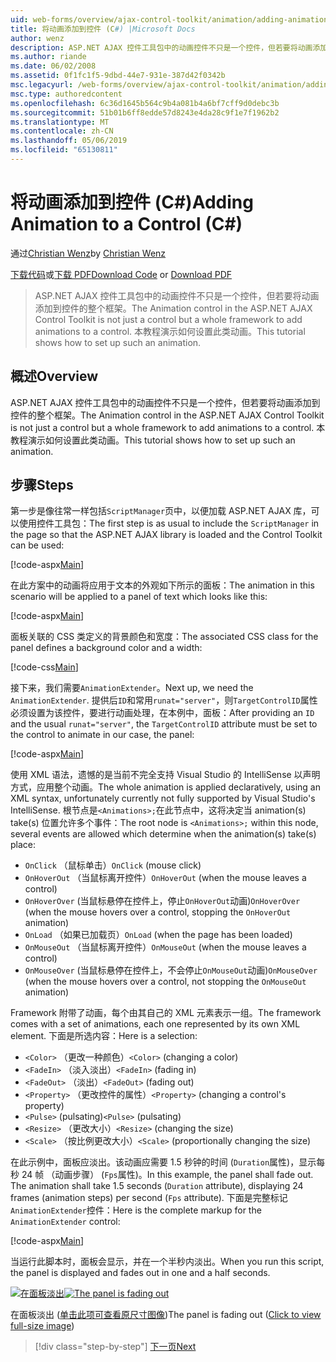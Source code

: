 ```yaml
---
uid: web-forms/overview/ajax-control-toolkit/animation/adding-animation-to-a-control-cs
title: 将动画添加到控件 (C#) |Microsoft Docs
author: wenz
description: ASP.NET AJAX 控件工具包中的动画控件不只是一个控件，但若要将动画添加到控件的整个框架。 本教程演示如何...
ms.author: riande
ms.date: 06/02/2008
ms.assetid: 0f1fc1f5-9dbd-44e7-931e-387d42f0342b
msc.legacyurl: /web-forms/overview/ajax-control-toolkit/animation/adding-animation-to-a-control-cs
msc.type: authoredcontent
ms.openlocfilehash: 6c36d1645b564c9b4a081b4a6bf7cff9d0debc3b
ms.sourcegitcommit: 51b01b6ff8edde57d8243e4da28c9f1e7f1962b2
ms.translationtype: MT
ms.contentlocale: zh-CN
ms.lasthandoff: 05/06/2019
ms.locfileid: "65130811"
---
```

# <a name="adding-animation-to-a-control-c"></a><span data-ttu-id="fd583-104">将动画添加到控件 (C#)</span><span class="sxs-lookup"><span data-stu-id="fd583-104">Adding Animation to a Control (C#)</span></span>

<span data-ttu-id="fd583-105">通过[Christian Wenz](https://github.com/wenz)</span><span class="sxs-lookup"><span data-stu-id="fd583-105">by [Christian Wenz](https://github.com/wenz)</span></span>

<span data-ttu-id="fd583-106">[下载代码](http://download.microsoft.com/download/f/9/a/f9a26acd-8df4-4484-8a18-199e4598f411/Animation1.cs.zip)或[下载 PDF](http://download.microsoft.com/download/6/7/1/6718d452-ff89-4d3f-a90e-c74ec2d636a3/animation1CS.pdf)</span><span class="sxs-lookup"><span data-stu-id="fd583-106">[Download Code](http://download.microsoft.com/download/f/9/a/f9a26acd-8df4-4484-8a18-199e4598f411/Animation1.cs.zip) or [Download PDF](http://download.microsoft.com/download/6/7/1/6718d452-ff89-4d3f-a90e-c74ec2d636a3/animation1CS.pdf)</span></span>

> <span data-ttu-id="fd583-107">ASP.NET AJAX 控件工具包中的动画控件不只是一个控件，但若要将动画添加到控件的整个框架。</span><span class="sxs-lookup"><span data-stu-id="fd583-107">The Animation control in the ASP.NET AJAX Control Toolkit is not just a control but a whole framework to add animations to a control.</span></span> <span data-ttu-id="fd583-108">本教程演示如何设置此类动画。</span><span class="sxs-lookup"><span data-stu-id="fd583-108">This tutorial shows how to set up such an animation.</span></span>

## <a name="overview"></a><span data-ttu-id="fd583-109">概述</span><span class="sxs-lookup"><span data-stu-id="fd583-109">Overview</span></span>

<span data-ttu-id="fd583-110">ASP.NET AJAX 控件工具包中的动画控件不只是一个控件，但若要将动画添加到控件的整个框架。</span><span class="sxs-lookup"><span data-stu-id="fd583-110">The Animation control in the ASP.NET AJAX Control Toolkit is not just a control but a whole framework to add animations to a control.</span></span> <span data-ttu-id="fd583-111">本教程演示如何设置此类动画。</span><span class="sxs-lookup"><span data-stu-id="fd583-111">This tutorial shows how to set up such an animation.</span></span>

## <a name="steps"></a><span data-ttu-id="fd583-112">步骤</span><span class="sxs-lookup"><span data-stu-id="fd583-112">Steps</span></span>

<span data-ttu-id="fd583-113">第一步是像往常一样包括`ScriptManager`页中，以便加载 ASP.NET AJAX 库，可以使用控件工具包：</span><span class="sxs-lookup"><span data-stu-id="fd583-113">The first step is as usual to include the `ScriptManager` in the page so that the ASP.NET AJAX library is loaded and the Control Toolkit can be used:</span></span>

[!code-aspx[Main](adding-animation-to-a-control-cs/samples/sample1.aspx)]

<span data-ttu-id="fd583-114">在此方案中的动画将应用于文本的外观如下所示的面板：</span><span class="sxs-lookup"><span data-stu-id="fd583-114">The animation in this scenario will be applied to a panel of text which looks like this:</span></span>

[!code-aspx[Main](adding-animation-to-a-control-cs/samples/sample2.aspx)]

<span data-ttu-id="fd583-115">面板关联的 CSS 类定义的背景颜色和宽度：</span><span class="sxs-lookup"><span data-stu-id="fd583-115">The associated CSS class for the panel defines a background color and a width:</span></span>

[!code-css[Main](adding-animation-to-a-control-cs/samples/sample3.css)]

<span data-ttu-id="fd583-116">接下来，我们需要`AnimationExtender`。</span><span class="sxs-lookup"><span data-stu-id="fd583-116">Next up, we need the `AnimationExtender`.</span></span> <span data-ttu-id="fd583-117">提供后`ID`和常用`runat="server"`，则`TargetControlID`属性必须设置为该控件，要进行动画处理，在本例中，面板：</span><span class="sxs-lookup"><span data-stu-id="fd583-117">After providing an `ID` and the usual `runat="server"`, the `TargetControlID` attribute must be set to the control to animate in our case, the panel:</span></span>

[!code-aspx[Main](adding-animation-to-a-control-cs/samples/sample4.aspx)]

<span data-ttu-id="fd583-118">使用 XML 语法，遗憾的是当前不完全支持 Visual Studio 的 IntelliSense 以声明方式，应用整个动画。</span><span class="sxs-lookup"><span data-stu-id="fd583-118">The whole animation is applied declaratively, using an XML syntax, unfortunately currently not fully supported by Visual Studio's IntelliSense.</span></span> <span data-ttu-id="fd583-119">根节点是`<Animations>;`在此节点中，这将决定当 animation(s) take(s) 位置允许多个事件：</span><span class="sxs-lookup"><span data-stu-id="fd583-119">The root node is `<Animations>;` within this node, several events are allowed which determine when the animation(s) take(s) place:</span></span>

- <span data-ttu-id="fd583-120">`OnClick` （鼠标单击）</span><span class="sxs-lookup"><span data-stu-id="fd583-120">`OnClick` (mouse click)</span></span>
- <span data-ttu-id="fd583-121">`OnHoverOut` （当鼠标离开控件）</span><span class="sxs-lookup"><span data-stu-id="fd583-121">`OnHoverOut` (when the mouse leaves a control)</span></span>
- <span data-ttu-id="fd583-122">`OnHoverOver` (当鼠标悬停在控件上，停止`OnHoverOut`动画)</span><span class="sxs-lookup"><span data-stu-id="fd583-122">`OnHoverOver` (when the mouse hovers over a control, stopping the `OnHoverOut` animation)</span></span>
- <span data-ttu-id="fd583-123">`OnLoad` （如果已加载页）</span><span class="sxs-lookup"><span data-stu-id="fd583-123">`OnLoad` (when the page has been loaded)</span></span>
- <span data-ttu-id="fd583-124">`OnMouseOut` （当鼠标离开控件）</span><span class="sxs-lookup"><span data-stu-id="fd583-124">`OnMouseOut` (when the mouse leaves a control)</span></span>
- <span data-ttu-id="fd583-125">`OnMouseOver` (当鼠标悬停在控件上，不会停止`OnMouseOut`动画)</span><span class="sxs-lookup"><span data-stu-id="fd583-125">`OnMouseOver` (when the mouse hovers over a control, not stopping the `OnMouseOut` animation)</span></span>

<span data-ttu-id="fd583-126">Framework 附带了动画，每个由其自己的 XML 元素表示一组。</span><span class="sxs-lookup"><span data-stu-id="fd583-126">The framework comes with a set of animations, each one represented by its own XML element.</span></span> <span data-ttu-id="fd583-127">下面是所选内容：</span><span class="sxs-lookup"><span data-stu-id="fd583-127">Here is a selection:</span></span>

- <span data-ttu-id="fd583-128">`<Color>` （更改一种颜色）</span><span class="sxs-lookup"><span data-stu-id="fd583-128">`<Color>` (changing a color)</span></span>
- <span data-ttu-id="fd583-129">`<FadeIn>` （淡入淡出）</span><span class="sxs-lookup"><span data-stu-id="fd583-129">`<FadeIn>` (fading in)</span></span>
- <span data-ttu-id="fd583-130">`<FadeOut>` （淡出）</span><span class="sxs-lookup"><span data-stu-id="fd583-130">`<FadeOut>` (fading out)</span></span>
- <span data-ttu-id="fd583-131">`<Property>` （更改控件的属性）</span><span class="sxs-lookup"><span data-stu-id="fd583-131">`<Property>` (changing a control's property)</span></span>
- <span data-ttu-id="fd583-132">`<Pulse>` (pulsating)</span><span class="sxs-lookup"><span data-stu-id="fd583-132">`<Pulse>` (pulsating)</span></span>
- <span data-ttu-id="fd583-133">`<Resize>` （更改大小）</span><span class="sxs-lookup"><span data-stu-id="fd583-133">`<Resize>` (changing the size)</span></span>
- <span data-ttu-id="fd583-134">`<Scale>` （按比例更改大小）</span><span class="sxs-lookup"><span data-stu-id="fd583-134">`<Scale>` (proportionally changing the size)</span></span>

<span data-ttu-id="fd583-135">在此示例中，面板应淡出。该动画应需要 1.5 秒钟的时间 (`Duration`属性)，显示每秒 24 帧 （动画步骤） (`Fps`属性)。</span><span class="sxs-lookup"><span data-stu-id="fd583-135">In this example, the panel shall fade out. The animation shall take 1.5 seconds (`Duration` attribute), displaying 24 frames (animation steps) per second (`Fps` attribute).</span></span> <span data-ttu-id="fd583-136">下面是完整标记`AnimationExtender`控件：</span><span class="sxs-lookup"><span data-stu-id="fd583-136">Here is the complete markup for the `AnimationExtender` control:</span></span>

[!code-aspx[Main](adding-animation-to-a-control-cs/samples/sample5.aspx)]

<span data-ttu-id="fd583-137">当运行此脚本时，面板会显示，并在一个半秒内淡出。</span><span class="sxs-lookup"><span data-stu-id="fd583-137">When you run this script, the panel is displayed and fades out in one and a half seconds.</span></span>

<span data-ttu-id="fd583-138">[![在面板淡出](adding-animation-to-a-control-cs/_static/image2.png)](adding-animation-to-a-control-cs/_static/image1.png)</span><span class="sxs-lookup"><span data-stu-id="fd583-138">[![The panel is fading out](adding-animation-to-a-control-cs/_static/image2.png)](adding-animation-to-a-control-cs/_static/image1.png)</span></span>

<span data-ttu-id="fd583-139">在面板淡出 ([单击此项可查看原尺寸图像](adding-animation-to-a-control-cs/_static/image3.png))</span><span class="sxs-lookup"><span data-stu-id="fd583-139">The panel is fading out ([Click to view full-size image](adding-animation-to-a-control-cs/_static/image3.png))</span></span>

> [!div class="step-by-step"]
> [<span data-ttu-id="fd583-140">下一页</span><span class="sxs-lookup"><span data-stu-id="fd583-140">Next</span></span>](executing-several-animations-at-the-same-time-cs.md)
